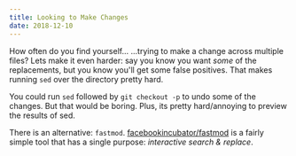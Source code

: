 ```yaml
---
title: Looking to Make Changes
date: 2018-12-10
---
```


How often do you find yourself...
...trying to make a change across multiple files?
Lets make it even harder: say you know you want _some_ of the replacements, but you know you'll get some false positives.
That makes running `sed` over the directory pretty hard.

You could run `sed` followed by `git checkout -p` to undo some of the changes. But that would be boring.
Plus, its pretty hard/annoying to preview the results of sed.

There is an alternative: `fastmod`. [facebookincubator/fastmod](https://github.com/facebookincubator/fastmod) is a fairly simple tool 
that has a single purpose: _interactive search & replace_.

